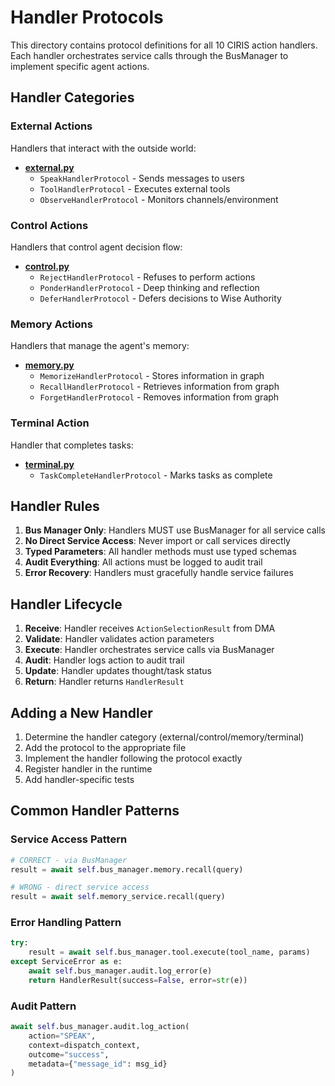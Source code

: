 # Handler Protocols

This directory contains protocol definitions for all 10 CIRIS action handlers. Each handler orchestrates service calls through the BusManager to implement specific agent actions.

## Handler Categories

### External Actions
Handlers that interact with the outside world:
- **[external.py](./external.py)**
  - `SpeakHandlerProtocol` - Sends messages to users
  - `ToolHandlerProtocol` - Executes external tools
  - `ObserveHandlerProtocol` - Monitors channels/environment

### Control Actions
Handlers that control agent decision flow:
- **[control.py](./control.py)**
  - `RejectHandlerProtocol` - Refuses to perform actions
  - `PonderHandlerProtocol` - Deep thinking and reflection
  - `DeferHandlerProtocol` - Defers decisions to Wise Authority

### Memory Actions
Handlers that manage the agent's memory:
- **[memory.py](./memory.py)**
  - `MemorizeHandlerProtocol` - Stores information in graph
  - `RecallHandlerProtocol` - Retrieves information from graph
  - `ForgetHandlerProtocol` - Removes information from graph

### Terminal Action
Handler that completes tasks:
- **[terminal.py](./terminal.py)**
  - `TaskCompleteHandlerProtocol` - Marks tasks as complete

## Handler Rules

1. **Bus Manager Only**: Handlers MUST use BusManager for all service calls
2. **No Direct Service Access**: Never import or call services directly
3. **Typed Parameters**: All handler methods must use typed schemas
4. **Audit Everything**: All actions must be logged to audit trail
5. **Error Recovery**: Handlers must gracefully handle service failures

## Handler Lifecycle

1. **Receive**: Handler receives `ActionSelectionResult` from DMA
2. **Validate**: Handler validates action parameters
3. **Execute**: Handler orchestrates service calls via BusManager
4. **Audit**: Handler logs action to audit trail
5. **Update**: Handler updates thought/task status
6. **Return**: Handler returns `HandlerResult`

## Adding a New Handler

1. Determine the handler category (external/control/memory/terminal)
2. Add the protocol to the appropriate file
3. Implement the handler following the protocol exactly
4. Register handler in the runtime
5. Add handler-specific tests

## Common Handler Patterns

### Service Access Pattern
```python
# CORRECT - via BusManager
result = await self.bus_manager.memory.recall(query)

# WRONG - direct service access
result = await self.memory_service.recall(query)
```

### Error Handling Pattern
```python
try:
    result = await self.bus_manager.tool.execute(tool_name, params)
except ServiceError as e:
    await self.bus_manager.audit.log_error(e)
    return HandlerResult(success=False, error=str(e))
```

### Audit Pattern
```python
await self.bus_manager.audit.log_action(
    action="SPEAK",
    context=dispatch_context,
    outcome="success",
    metadata={"message_id": msg_id}
)